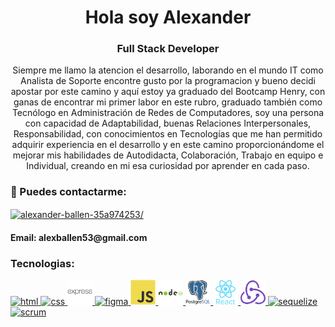 <h1 align="center">Hola soy Alexander</h1>
<h3 align="center">Full Stack Developer</h3>

</hr>

<p align="center">Siempre me llamo la atencion el desarrollo, laborando en el mundo IT como Analista de Soporte encontre gusto por la programacion y bueno decidi apostar por este camino y aquí estoy ya graduado del Bootcamp Henry, con ganas de encontrar mi primer labor en este rubro, graduado también como Tecnólogo en Administración de Redes de Computadores, soy una persona con capacidad de Adaptabilidad, buenas Relaciones Interpersonales, Responsabilidad, con conocimientos en Tecnologías que me han permitido adquirir experiencia en el desarrollo y en este camino proporcionándome el mejorar mis habilidades de Autodidacta, Colaboración, Trabajo en equipo e Individual, creando en mi esa curiosidad por aprender en cada paso. </p>

<h3 align="left">📢 Puedes contactarme:</h3>
<p align="left">
<a href="https://linkedin.com/in/alexander-ballen-35a974253/" target="blank"><img align="center" src="https://raw.githubusercontent.com/rahuldkjain/github-profile-readme-generator/master/src/images/icons/Social/linked-in-alt.svg" alt="alexander-ballen-35a974253/" height="30" width="40" /></a>
</p>
<h4>Email: alexballen53@gmail.com</h4>

<h3 align="left">Tecnologias:</h3>
<p align="left"><a href="https://www.w3.org/html/" target="_blank" rel="noreferrer"> <img src="https://cdn-icons-png.flaticon.com/512/919/919827.png" alt="html" width="40" height="40"/> </a> <a href="https://www.w3schools.com/css/" target="_blank" rel="noreferrer"> <img src="https://cdn-icons-png.flaticon.com/512/5968/5968242.png" alt="css" width="40" height="40"/> </a> <a href="https://expressjs.com" target="_blank" rel="noreferrer"> <img src="https://raw.githubusercontent.com/devicons/devicon/master/icons/express/express-original-wordmark.svg" alt="express" width="40" height="40"/> </a> <a href="https://www.figma.com/" target="_blank" rel="noreferrer"> <img src="https://www.vectorlogo.zone/logos/figma/figma-icon.svg" alt="figma" width="40" height="40"/> </a> <a href="https://developer.mozilla.org/en-US/docs/Web/JavaScript" target="_blank" rel="noreferrer"> <img src="https://raw.githubusercontent.com/devicons/devicon/master/icons/javascript/javascript-original.svg" alt="javascript" width="40" height="40"/> </a> <a href="https://nodejs.org" target="_blank" rel="noreferrer"> <img src="https://raw.githubusercontent.com/devicons/devicon/master/icons/nodejs/nodejs-original-wordmark.svg" alt="nodejs" width="40" height="40"/> </a> <a href="https://www.postgresql.org" target="_blank" rel="noreferrer"> <img src="https://raw.githubusercontent.com/devicons/devicon/master/icons/postgresql/postgresql-original-wordmark.svg" alt="postgresql" width="40" height="40"/> </a> <a href="https://reactjs.org/" target="_blank" rel="noreferrer"> <img src="https://raw.githubusercontent.com/devicons/devicon/master/icons/react/react-original-wordmark.svg" alt="react" width="40" height="40"/> </a> <a href="https://redux.js.org" target="_blank" rel="noreferrer"> <img src="https://raw.githubusercontent.com/devicons/devicon/master/icons/redux/redux-original.svg" alt="redux" width="40" height="40"/> </a> <a href="https://sequelize.org/" target="_blank" rel="noreferrer"> <img src="https://google.github.io/sqlcommenter/images/sequelize-logo.png" alt="sequelize" width="60" height="40"/> </a> <a href="https://www.scrum.org/resources/blog/que-es-scrum" target="_blank" rel="noreferrer"> <img src="https://static.vecteezy.com/system/resources/previews/002/119/508/non_2x/scrum-process-line-icon-vector.jpg" alt="scrum" width="40" height="40"/> </a> </p>
